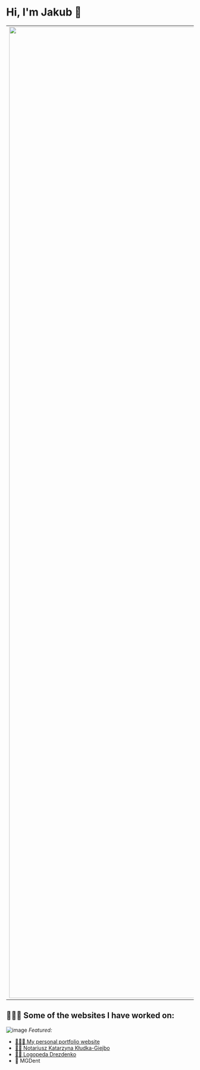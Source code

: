 # Hi, I'm Jakub 👋

<table border="0">
    <tr>
    <td><img width="2600" src="https://github.com/user-attachments/assets/2f943f26-a3aa-4bbb-9bbf-6dcecfbb16fb" /></td>
    <td>
        <p>I am a 21-year-old computer science student specializing in web development, though I have a deep passion for all CS-related topics. Over the years, I have worked on several         commercial projects, gaining valuable experience in the process. Outside of the web, I have experience in app development, as well as robotics, JAVA, Rust, computer graphics,           3D modelling with Blender and server setup, network engineering. </p>
    </td>
    </tr>
</table>

## 👨🏼‍💻 Some of the websites I have worked on:
![image](https://github.com/user-attachments/assets/f3d5905a-e95f-40a1-9883-b8f3782fc5ff)
_Featured:_
<ul>
    <li><a href="https://www.jakub-gawronski.com">👨🏼‍💻 My personal portfolio website</a></li>
    <li><a href="https://www.notariusz-gorzow.pl">👩‍⚖️ Notariusz Katarzyna Kłudka-Giejbo</a></li>
    <li><a href="https://www.logopedadrezdenko.pl">👂🏻 Logopeda Drezdenko</a></li>
    <li>🦷 MGDent</li>
</ul>






